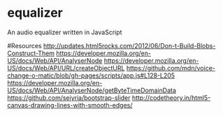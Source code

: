 # equalizer
An audio equalizer written in JavaScript

#Resources
http://updates.html5rocks.com/2012/06/Don-t-Build-Blobs-Construct-Them
https://developer.mozilla.org/en-US/docs/Web/API/AnalyserNode
https://developer.mozilla.org/en-US/docs/Web/API/URL/createObjectURL
https://github.com/mdn/voice-change-o-matic/blob/gh-pages/scripts/app.js#L128-L205
https://developer.mozilla.org/en-US/docs/Web/API/AnalyserNode/getByteTimeDomainData
https://github.com/seiyria/bootstrap-slider
http://codetheory.in/html5-canvas-drawing-lines-with-smooth-edges/
